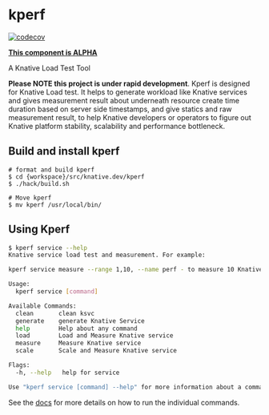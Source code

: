 # kperf

[![codecov](https://codecov.io/gh/zyjiaobj/kperf/branch/master/graph/badge.svg?token=N77G9OJIBA)](https://codecov.io/gh/zyjiaobj/kperf)

**[This component is ALPHA](https://github.com/knative/community/tree/main/mechanics/MATURITY-LEVELS.md)**

A Knative Load Test Tool

**Please NOTE this project is under rapid development**.
Kperf is designed for Knative Load test. It helps to generate workload like Knative services and
gives measurement result about underneath resource create time duration based on server side timestamps,
and give statics and raw measurement result, to help Knative developers or operators to figure out Knative platform
stability, scalability and performance bottleneck.


## Build and install kperf
```cassandraql
# format and build kperf
$ cd {workspace}/src/knative.dev/kperf
$ ./hack/build.sh

# Move kperf
$ mv kperf /usr/local/bin/
```

## Using Kperf

```bash
$ kperf service --help
Knative service load test and measurement. For example:

kperf service measure --range 1,10, --name perf - to measure 10 Knative service named perf-x in perf-x namespace

Usage:
  kperf service [command]

Available Commands:
  clean       clean ksvc
  generate    generate Knative Service
  help        Help about any command
  load        Load and Measure Knative service
  measure     Measure Knative service
  scale       Scale and Measure Knative service

Flags:
  -h, --help   help for service

Use "kperf service [command] --help" for more information about a command.
```

See the [docs](docs/examples.md) for more details on how to run the individual commands.

